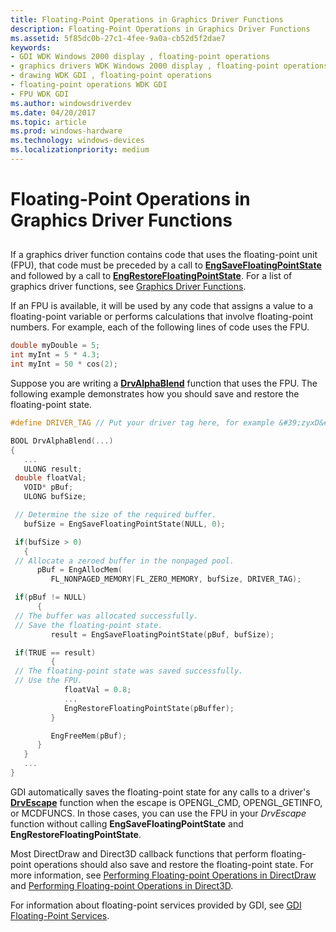 ```yaml
---
title: Floating-Point Operations in Graphics Driver Functions
description: Floating-Point Operations in Graphics Driver Functions
ms.assetid: 5f85dc0b-27c1-4fee-9a0a-cb52d5f2dae7
keywords:
- GDI WDK Windows 2000 display , floating-point operations
- graphics drivers WDK Windows 2000 display , floating-point operations
- drawing WDK GDI , floating-point operations
- floating-point operations WDK GDI
- FPU WDK GDI
ms.author: windowsdriverdev
ms.date: 04/20/2017
ms.topic: article
ms.prod: windows-hardware
ms.technology: windows-devices
ms.localizationpriority: medium
---
```


# Floating-Point Operations in Graphics Driver Functions


## <span id="ddk_floating_point_operations_in_graphics_driver_functions_gg"></span><span id="DDK_FLOATING_POINT_OPERATIONS_IN_GRAPHICS_DRIVER_FUNCTIONS_GG"></span>


If a graphics driver function contains code that uses the floating-point unit (FPU), that code must be preceded by a call to [**EngSaveFloatingPointState**](https://msdn.microsoft.com/library/windows/hardware/ff565010) and followed by a call to [**EngRestoreFloatingPointState**](https://msdn.microsoft.com/library/windows/hardware/ff565006). For a list of graphics driver functions, see [Graphics Driver Functions](graphics-driver-functions.md).

If an FPU is available, it will be used by any code that assigns a value to a floating-point variable or performs calculations that involve floating-point numbers. For example, each of the following lines of code uses the FPU.

```cpp
double myDouble = 5;
int myInt = 5 * 4.3;
int myInt = 50 * cos(2);
```

Suppose you are writing a [**DrvAlphaBlend**](https://msdn.microsoft.com/library/windows/hardware/ff556176) function that uses the FPU. The following example demonstrates how you should save and restore the floating-point state.

```cpp
#define DRIVER_TAG // Put your driver tag here, for example &#39;zyxD&#39;

BOOL DrvAlphaBlend(...)
{
   ...
   ULONG result;
 double floatVal;
   VOID* pBuf;
   ULONG bufSize;

 // Determine the size of the required buffer.
   bufSize = EngSaveFloatingPointState(NULL, 0);

 if(bufSize > 0)
   {
 // Allocate a zeroed buffer in the nonpaged pool.
      pBuf = EngAllocMem(
         FL_NONPAGED_MEMORY|FL_ZERO_MEMORY, bufSize, DRIVER_TAG);

 if(pBuf != NULL)
      {
 // The buffer was allocated successfully.
 // Save the floating-point state.
         result = EngSaveFloatingPointState(pBuf, bufSize);

 if(TRUE == result)
         {
 // The floating-point state was saved successfully.
 // Use the FPU.
            floatVal = 0.8;
            ...
            EngRestoreFloatingPointState(pBuffer);
         }

         EngFreeMem(pBuf);
      }
   }
   ...
}
```

GDI automatically saves the floating-point state for any calls to a driver's [**DrvEscape**](https://msdn.microsoft.com/library/windows/hardware/ff556217) function when the escape is OPENGL\_CMD, OPENGL\_GETINFO, or MCDFUNCS. In those cases, you can use the FPU in your *DrvEscape* function without calling **EngSaveFloatingPointState** and **EngRestoreFloatingPointState**.

Most DirectDraw and Direct3D callback functions that perform floating-point operations should also save and restore the floating-point state. For more information, see [Performing Floating-point Operations in DirectDraw](performing-floating-point-operations-in-directdraw.md) and [Performing Floating-point Operations in Direct3D](performing-floating-point-operations-in-direct3d.md).

For information about floating-point services provided by GDI, see [GDI Floating-Point Services](gdi-floating-point-services.md).

 

 





